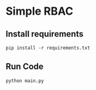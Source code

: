 # Simple RBAC

## Install requirements

```
pip install -r requirements.txt
```

## Run Code

```
python main.py
```
